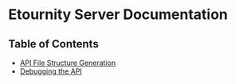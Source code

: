 # Etournity Server Documentation

## Table of Contents

- [API File Structure Generation](API_STRUCTURE_GEN.md)
- [Debugging the API](DEBUGGING.md)
